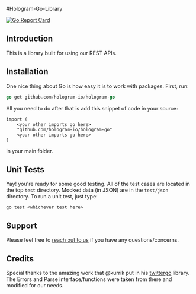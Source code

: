 #Hologram-Go-Library

[![Go Report Card](https://goreportcard.com/badge/github.com/hologram-io/hologram-go)](https://goreportcard.com/report/github.com/hologram-io/hologram-go)


## Introduction
This is a library built for using our REST APIs.

## Installation

One nice thing about Go is how easy it is to work with packages.
First, run:

```go
go get github.com/hologram-io/hologram-go
```

All you need to do after that is add this snippet of code in your source:

```
import (
	<your other imports go here>
	"github.com/hologram-io/hologram-go"
	<your other imports go here>
)
```

in your main folder.

## Unit Tests
Yay! you're ready for some good testing. All of the test cases are located in the
top `test` directory. Mocked data (in JSON) are in the `test/json` directory. To run a unit test,
just type:

```
go test <whichever test here>
```

## Support
Please feel free to [reach out to us](https://hologram.io/) if you have any questions/concerns.

## Credits
Special thanks to the amazing work that @kurrik put in his
[twittergo](https://github.com/kurrik/roomanna/) library. The Errors and Parse
interface/functions were taken from there and modified for our needs.
